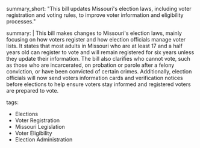 summary_short: "This bill updates Missouri's election laws, including voter registration and voting rules, to improve voter information and eligibility processes."

summary: |
  This bill makes changes to Missouri's election laws, mainly focusing on how voters register and how election officials manage voter lists. It states that most adults in Missouri who are at least 17 and a half years old can register to vote and will remain registered for six years unless they update their information. The bill also clarifies who cannot vote, such as those who are incarcerated, on probation or parole after a felony conviction, or have been convicted of certain crimes. Additionally, election officials will now send voters information cards and verification notices before elections to help ensure voters stay informed and registered voters are prepared to vote.

tags:
  - Elections
  - Voter Registration
  - Missouri Legislation
  - Voter Eligibility
  - Election Administration
